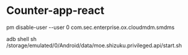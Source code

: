 ﻿# Counter-app-react
pm disable-user --user 0 com.sec.enterprise.ox.cloudmdm.smdms



adb shell sh /storage/emulated/0/Android/data/moe.shizuku.privileged.api/start.sh